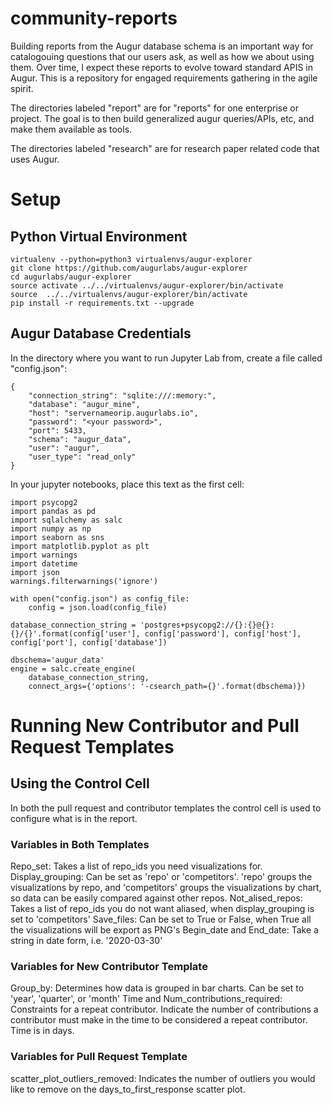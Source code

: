 # community-reports
Building reports from the Augur database schema is an important way for catalogouing questions that our users ask, as well as how we about using them. Over time, I expect these reports to evolve toward standard APIS in Augur. This is a repository for engaged requirements gathering in the agile spirit. 

The directories labeled "report" are for "reports" for one enterprise or project. The goal is to then build generalized augur queries/APIs, etc, and make them available as tools. 

The directories labeled "research" are for research paper related code that uses Augur. 

# Setup
## Python Virtual Environment
```
virtualenv --python=python3 virtualenvs/augur-explorer
git clone https://github.com/augurlabs/augur-explorer 
cd augurlabs/augur-explorer
source activate ../../virtualenvs/augur-explorer/bin/activate
source  ../../virtualenvs/augur-explorer/bin/activate
pip install -r requirements.txt --upgrade
```

## Augur Database Credentials
In the directory where you want to run Jupyter Lab from, create a file called "config.json": 
```
{
    "connection_string": "sqlite:///:memory:",
    "database": "augur_mine",
    "host": "servernameorip.augurlabs.io",
    "password": "<your password>",
    "port": 5433,
    "schema": "augur_data",
    "user": "augur",
    "user_type": "read_only"
}
```

In your jupyter notebooks, place this text as the first cell: 
```
import psycopg2
import pandas as pd 
import sqlalchemy as salc
import numpy as np
import seaborn as sns
import matplotlib.pyplot as plt
import warnings
import datetime
import json
warnings.filterwarnings('ignore')

with open("config.json") as config_file:
    config = json.load(config_file)

database_connection_string = 'postgres+psycopg2://{}:{}@{}:{}/{}'.format(config['user'], config['password'], config['host'], config['port'], config['database'])

dbschema='augur_data'
engine = salc.create_engine(
    database_connection_string,
    connect_args={'options': '-csearch_path={}'.format(dbschema)})

```

# Running New Contributor and Pull Request Templates
## Using the Control Cell
In both the pull request and contributor templates the control cell is used to configure what is in the report. 

### Variables in Both Templates
Repo_set: Takes a list of repo_ids you need visualizations for.
Display_grouping: Can be set as 'repo' or 'competitors'. 'repo' groups the visualizations by repo, and 'competitors' groups the visualizations by chart, so data can be easily compared against other repos.
Not_alised_repos: Takes a list of repo_ids you do not want aliased, when display_grouping is set to 'competitors'
Save_files: Can be set to True or False, when True all the visualizations will be export as PNG's
Begin_date and End_date: Take a string in date form, i.e. '2020-03-30'

### Variables for New Contributor Template
Group_by: Determines how data is grouped in bar charts. Can be set to 'year', 'quarter', or 'month'
Time and Num_contributions_required: Constraints for a repeat contributor. Indicate the number of contributions a contributor must make in the time to be considered a repeat contributor. Time is in days.

### Variables for Pull Request Template
scatter_plot_outliers_removed: Indicates the number of outliers you would like to remove on the days_to_first_response scatter plot.


